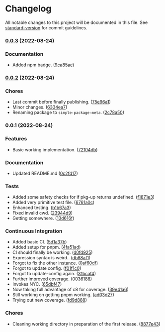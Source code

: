 # Changelog

All notable changes to this project will be documented in this file. See [standard-version](https://github.com/conventional-changelog/standard-version) for commit guidelines.

### [0.0.3](https://github.com/Anadian/simple-package-meta/compare/v0.0.2...v0.0.3) (2022-08-24)


### Documentation

* Added npm badge. ([9ca85ae](https://github.com/Anadian/simple-package-meta/commit/9ca85aef91787da1f12299d0a49fa5f6a625a961))

### [0.0.2](https://github.com/Anadian/simple-package-meta/compare/v0.0.1...v0.0.2) (2022-08-24)


### Chores

* Last commit before finally publishing. ([75e96a1](https://github.com/Anadian/simple-package-meta/commit/75e96a1840c56d48fb648a0e18375726572b9f17))
* Minor changes. ([6334ea7](https://github.com/Anadian/simple-package-meta/commit/6334ea7f6112fdd5e784154888c8007d1831bb5f))
* Renaming package to `simple-package-meta`. ([2c78a50](https://github.com/Anadian/simple-package-meta/commit/2c78a50454a7084647e612908890c7ed23b22eea))

### 0.0.1 (2022-08-24)


### Features

* Basic working implementation. ([72104db](https://github.com/Anadian/package-meta/commit/72104db1f8dfda143c0a789bc92065c1fcbdf034))


### Documentation

* Updated README.md ([0c2fd17](https://github.com/Anadian/package-meta/commit/0c2fd17d63e371d50b292c000b5f5176c60583e6))


### Tests

* Added some safety checks for if pkg-up returns undefined. ([f1871e3](https://github.com/Anadian/package-meta/commit/f1871e396f6f303a3887688869af2219775cc4b1))
* Added very primitive test file. ([6761a0c](https://github.com/Anadian/package-meta/commit/6761a0c29725fc7922182944e0c6661616c12077))
* Enhanced testing. ([b1b67a3](https://github.com/Anadian/package-meta/commit/b1b67a362273e043acadf8be801d8400d47b1ef7))
* Fixed invalid cwd. ([23944d9](https://github.com/Anadian/package-meta/commit/23944d996ac36e6768294e5b57cb31fd94a2bb83))
* Getting somewhere. ([13d616f](https://github.com/Anadian/package-meta/commit/13d616f324abbd1d7394ce47bba3ec547f359eb3))


### Continuous Integration

* Added basic CI. ([5d1a37b](https://github.com/Anadian/package-meta/commit/5d1a37b982576766950a711f6d8e09feb854cfe5))
* Added setup for pnpm. ([4fa51ad](https://github.com/Anadian/package-meta/commit/4fa51ad790b9cb43173b10b8424294eedac7f504))
* CI should finally be working. ([d0fd925](https://github.com/Anadian/package-meta/commit/d0fd925c754f233870b5af8d4de2beeeae557996))
* Expression syntax is weird.. ([db88af1](https://github.com/Anadian/package-meta/commit/db88af1c1e2d63ad727d68773ff0f735ae6fa9c9))
* Forgot to fix the other instance. ([0af60df](https://github.com/Anadian/package-meta/commit/0af60df595123614535e301af3aa1df454bd2826))
* Forgot to update config. ([f01f1c0](https://github.com/Anadian/package-meta/commit/f01f1c0b66d179623562f88a103adab54c664228))
* Forgot to update-config again. ([31bcaf4](https://github.com/Anadian/package-meta/commit/31bcaf4a355906bd53d8718d126d1b20deb9c671))
* Further improved coverage. ([0036188](https://github.com/Anadian/package-meta/commit/0036188313ee7f0ac2355e6e586c857ac4e97649))
* Invokes NYC. ([65dbf47](https://github.com/Anadian/package-meta/commit/65dbf47aef9706928de83f2a0821ba85efa73aa1))
* Now taking full advantage of c8 for coverage. ([39e41a6](https://github.com/Anadian/package-meta/commit/39e41a6037922296dde79490997f6113d54f2da9))
* Still working on getting pnpm working. ([ad03d27](https://github.com/Anadian/package-meta/commit/ad03d27c85f161a2dd12548151fd43d540d776ef))
* Trying out new coverage. ([fd9d888](https://github.com/Anadian/package-meta/commit/fd9d88894ac942298a4ae13e6ca2a47c5dce4809))


### Chores

* Cleaning working directory in preparation of the first release. ([8877e43](https://github.com/Anadian/package-meta/commit/8877e43cdad30d269a61c0c085dad6da7011102a))
